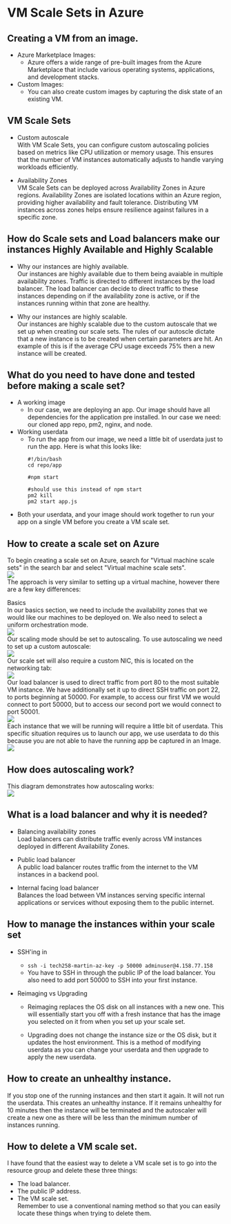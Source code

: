 # VM Scale Sets in Azure
## Creating a VM from an image.
  - Azure Marketplace Images:
    - Azure offers a wide range of pre-built images from the Azure Marketplace that include various operating systems, applications, and development stacks.
  - Custom Images:
    - You can also create custom images by capturing the disk state of an existing VM. 
  
## VM Scale Sets
  - Custom autoscale<br>
    With VM Scale Sets, you can configure custom autoscaling policies based on metrics like CPU utilization or memory usage. This ensures that the number of VM instances automatically adjusts to handle varying workloads efficiently.

  - Availability Zones<br>
    VM Scale Sets can be deployed across Availability Zones in Azure regions. Availability Zones are isolated locations within an Azure region, providing higher availability and fault tolerance. Distributing VM instances across zones helps ensure resilience against failures in a specific zone.


## How do Scale sets and Load balancers make our instances Highly Available and Highly Scalable
- Why our instances are highly available.<br>
Our instances are highly available due to them being avaiable in multiple availability zones. Traffic is directed to different instances by the load balancer. The load balancer can decide to direct traffic to these instances depending on if the availability zone is active, or if the instances running within that zone are healthy.

- Why our instances are highly scalable.<br>
Our instances are highly scalable due to the custom autoscale that we set up when creating our scale sets. The rules of our autoscle dictate that a new instance is to be created when certain parameters are hit. An example of this is if the average CPU usage exceeds 75% then a new instance will be created.



## What do you need to have done and tested before making a scale set?
- A working image
  - In our case, we are deploying an app. Our image should have all dependencies for the application pre installed. In our case we need: our cloned app repo, pm2, nginx, and node.
- Working userdata
  - To run the app from our image, we need a little bit of userdata just to run the app. Here is what this looks like:
    ```
    #!/bin/bash
    cd repo/app

    #npm start

    #should use this instead of npm start
    pm2 kill
    pm2 start app.js 
    ```
- Both your userdata, and your image should work together to run your app on a single VM before you create a VM scale set.

## How to create a scale set on Azure

To begin creating a scale set on Azure, search for "Virtual machine scale sets" in the search bar and select "Virtual machine scale sets".<br>
![](<images 2/image-27.png>)<br>
The approach is very similar to setting up a virtual machine, however there are a few key differences:

Basics<br>
In our basics section, we need to include the availability zones that we would like our machines to be deployed on. We also need to select a uniform orchestration mode.<br>
![](<images 2/image-23.png>)<br>
Our scaling mode should be set to autoscaling. To use autoscaling we need to set up a custom autoscale:<br>
![](<images 2/image-26.png>)<br>
Our scale set will also require a custom NIC, this is located on the networking tab:<br>
![](<images 2/image-24.png>)<br>
Our load balancer is used to direct traffic from port 80 to the most suitable VM instance. We have additionally set it up to direct SSH traffic on port 22, to ports beginning at 50000. For example, to access our first VM we would connect to port 50000, but to access our second port we would connect to port 50001.<br>
![](<images 2/image-22.png>)<br>
Each instance that we will be running will require a little bit of userdata. This specific situation requires us to launch our app, we use userdata to do this because you are not able to have the running app be captured in an Image.<br>
![](<images 2/image-25.png>)<br>

## How does autoscaling work?

This diagram demonstrates how autoscaling works:<br>
![](<images 2/New Project (1) (1).png>)<br>

## What is a load balancer and why it is needed?
  - Balancing availability zones<br>
    Load balancers can distribute traffic evenly across VM instances deployed in different Availability Zones. 

  - Public load balancer<br>
    A public load balancer routes traffic from the internet to the VM instances in a backend pool.

  - Internal facing load balancer<br>
    Balances the load between VM instances serving specific internal applications or services without exposing them to the public internet.
## How to manage the instances within your scale set
- SSH'ing in
  - `ssh -i tech258-martin-az-key -p 50000 adminuser@4.158.77.158`
  - You have to SSH in through the public IP of the load balancer. You also need to add port 50000 to SSH into your first instance.
  
- Reimaging vs Upgrading

  - Reimaging replaces the OS disk on all instances with a new one. This will essentially start you off with a fresh instance that has the image you selected on it from when you set up your scale set.

  - Upgrading does not change the instance size or the OS disk, but it updates the host environment. This is a method of modifying userdata as you can change your userdata and then upgrade to apply the new userdata.

## How to create an unhealthy instance.
If you stop one of the running instances and then start it again. It will not run the userdata. This creates an unhealthy instance. If it remains unhealthy for 10 minutes then the instance will be terminated and the autoscaler will create a new one as there will be less than the minimum number of instances running.

## How to delete a VM scale set.
I have found that the easiest way to delete a VM scale set is to go into the resource group and delete these three things:<br>
- The load balancer.
- The public IP address.
- The VM scale set.<br>
Remember to use a conventional naming method so that you can easily locate these things when trying to delete them.









